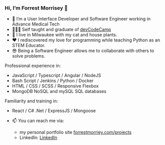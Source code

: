 ### Hi, I’m Forrest Morrisey 👋  
- 🌱 I’m a User Interface Developer and Software Engineer working in Advance Medical Tech
- 🧑🏻‍💻  Self taught and graduate of [devCodeCamp](https://devcodecamp.com/)
- 👀 I live in Milwaukee with my cat and house plants. 
- ❤️ I rediscovered my love for programming while teaching Python as an STEM Educator. 
- 😎 Being a Software Engineer allows me to collaborate with others to solve problems.

Professional experience in:
- JavaScript / Typescript / Angular / NodeJS
- Bash Script / Jenkins / Python / Docker
- HTML / CSS / SCSS / Responsive Flexbox
- MongoDB NoSQL and mySQL SQL databases

Familiarity and training in:
 - React / C# .Net / ExpressJS / Mongoose
 
- 📫  You can reach me via:
  - my personal portfolio site [forrestmorriey.com/projects](https://www.forrestmorrisey.com/projects)
  - LinkedIn: [LinkedIn](https://www.linkedin.com/in/forrestmorrisey/)
